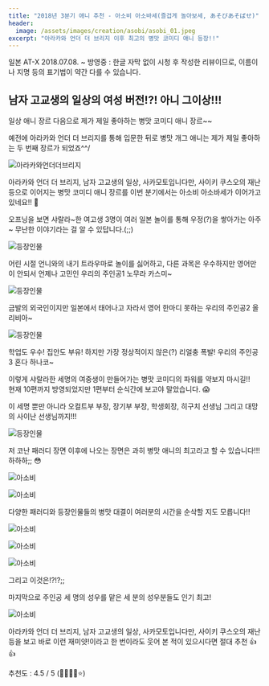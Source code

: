 ```yaml
---
title: "2018년 3분기 애니 추천 - 아소비 아소바세(즐겁게 놀아보세, あそびあそばせ)"
header:
  image: /assets/images/creation/asobi/asobi_01.jpeg
excerpt: "아라카와 언더 더 브리지 이후 최고의 병맛 코미디 애니 등장!!"
---
```


일본 AT-X 2018.07.08. ~ 방영중
: 한글 자막 없이 시청 후 작성한 리뷰이므로, 이름이나 지명 등의 표기법이 약간 다를 수 있습니다.

## 남자 고교생의 일상의 여성 버전!?! 아니 그이상!!!

일상 애니 장르 다음으로 제가 제일 좋아하는 병맛 코미디 애니 장르~~

예전에 아라카와 언더 더 브리지를 통해 입문한 뒤로 병맛 개그 애니는 제가 제일 좋아하는 두 번째 장르가 되었죠^^/

![아라카와언더더브리지](/assets/images/creation/asobi/asobi_08.jpg)

아라카와 언더 더 브리지, 남자 고교생의 일상, 사카모토입니다만, 사이키 쿠스오의 재난 등으로 이어지는 병맛 코미디 애니 장르를 이번 분기에서는 아소비 아소바세가 이어가고 있네요!! :feet:

오프닝을 보면 샤랄라~한 여고생 3명이 여러 일본 놀이를 통해 우정(?)을 쌓아가는 아주~ 무난한 이야기라는 걸 알 수 있답니다.(;;)

![등장인물](/assets/images/creation/asobi/asobi_04.png)

어린 시절 언니와의 내기 트라우마로 놀이를 싫어하고, 다른 과목은 우수하지만 영어만이 안되서 언제나 고민인 우리의 주인공1 노무라 카스미~

![등장인물](/assets/images/creation/asobi/asobi_03.png)

금발의 외국인이지만 일본에서 태어나고 자라서 영어 한마디 못하는 우리의 주인공2 올리비아~

![등장인물](/assets/images/creation/asobi/asobi_02.png)

학업도 우수! 집안도 부유! 하지만 가장 정상적이지 않은(?) 리얼충 폭발! 우리의 주인공3 혼다 하나코~

이렇게 샤랄라한 세명의 여중생이 만들어가는 병맛 코미디의 파워를 약보지 마시길!!  
현재 10편까지 방영되었지만 1편부터 순식간에 보고야 말았습니다. :scream:

이 세명 뿐만 아니라 오컬트부 부장, 장기부 부장, 학생회장, 히구치 선생님 그리고 대망의 사이난 선생님까지!!!

![등장인물](/assets/images/creation/asobi/asobi_09.jpg)

저 코난 패러디 장면 이후에 나오는 장면은 과히 병맛 애니의 최고라고 할 수 있습니다!!! 하하하;; :flushed:


![아소비](/assets/images/creation/asobi/asobi_05.jpg)

![아소비](/assets/images/creation/asobi/asobi_06.jpg)

다양한 패러디와 등장인물들의 병맛 대결이 여러분의 시간을 순삭할 지도 모릅니다!!

![아소비](/assets/images/creation/asobi/asobi_05.jpg)

![아소비](/assets/images/creation/asobi/asobi_06.jpg)

![아소비](/assets/images/creation/asobi/asobi_10.jpg)

그리고 이것은!?!?;;

마지막으로 주인공 세 명의 성우를 맡은 세 분의 성우분들도 인기 최고!

![아소비](/assets/images/creation/asobi/asobi_07.jpg)

아라카와 언더 더 브리지, 남자 고교생의 일상, 사카모토입니다만, 사이키 쿠스오의 재난 등을 보고 바로 이런 재미얏!이라고 한 번이라도 웃어 본 적이 있으시다면 절대 추천 :thumbsup: :thumbsup:

추천도 : 4.5 / 5 (:star2::star2::star2::star2::star:)
